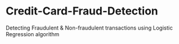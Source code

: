 # Credit-Card-Fraud-Detection
Detecting Fraudulent &amp; Non-fraudulent transactions using Logistic Regression algorithm
